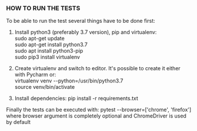 ### HOW TO RUN THE TESTS
To be able to run the test several things have to be done first:

1) Install python3 (preferably 3.7 version), pip and virtualenv:    
    sudo apt-get update    
    sudo apt-get install python3.7    
    sudo apt install python3-pip    
    sudo pip3 install virtualenv

2) Create virtualenv and switch to editor. It's possible to create it either with Pycharm or:    
    virtualenv venv --python=/usr/bin/python3.7    
    source venv/bin/activate

3) Install dependencies:
    pip install -r requirements.txt

Finally the tests can be executed with:
    pytest --browser=['chrome', 'firefox']
where browser argument is completely optional and ChromeDriver is used by default
